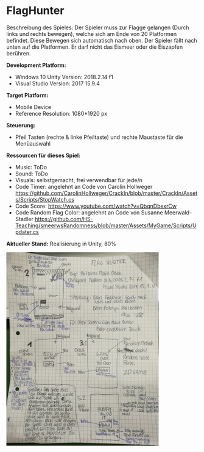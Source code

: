 # FlagHunter
Beschreibung des Spieles: Der Spieler muss zur Flagge gelangen (Durch links und rechts bewegen), welche sich am Ende von 20 Platformen befindet. Diese Bewegen sich automatisch nach oben. Der Spieler fällt nach unten auf die Platformen. Er darf nicht das Eismeer oder die Eiszapfen berühren. 

**Development Platform:**
* Windows 10 Unity Version: 2018.2.14 f1 
* Visual Studio Version: 2017 15.9.4

**Target Platform:**
* Mobile Device
* Reference Resolution: 1080*1920 px

**Steuerung:**
* Pfeil Tasten (rechte & linke Pfeiltaste) und rechte Maustaste für die Menüauswahl

**Ressourcen für dieses Spiel:**
* Music: ToDo 
* Sound: ToDo 
* Visuals: selbstgemacht, frei verwendbar für jede/n
* Code Timer: angelehnt an Code von Carolin Hollweger https://github.com/CarolinHollweger/CrackIn/blob/master/CrackIn/Assets/Scripts/StopWatch.cs
* Code Score: https://www.youtube.com/watch?v=QbqnDbexrCw
* Code Random Flag Color: angelehnt an Code von Susanne Meerwald-Stadler https://github.com/HS-Teaching/smeerwsRandomness/blob/master/Assets/MyGame/Scripts/Updater.cs

**Aktueller Stand:** Realisierung in Unity, 80%
<div>
<img src= "./Screenshots/concept_V2.jpg" width="400">
</div>